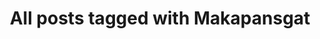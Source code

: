 ---
layout: tag
title: "All posts tagged with Makapansgat"
permalink: /weblog/tags/makapansgat/
taxonomy: Makapansgat
---